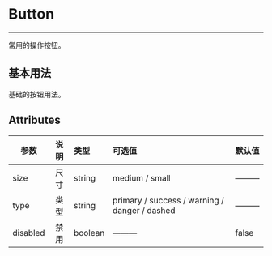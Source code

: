 # Button
---
常用的操作按钮。
## 基本用法
基础的按钮用法。

  <button-button1></button-button1>
  <highlight-code slot="codeText" lang="vue">
    <template>
    <div>
        <div class="btn-box">
        <r-button @click="onClick">默认按钮</r-button>
        <r-button size='medium'>中号按钮</r-button>
        <r-button size='small'>小号按钮</r-button>
        </div>
        <div class="btn-box">
        <r-button :disabled='true'>禁用按钮</r-button>
        <r-button size='medium' :disabled='true'>禁用按钮</r-button>
        <r-button size='small' :disabled='true'>禁用按钮</r-button>
        </div>
        <div class="btn-box">
        <r-button>默认按钮</r-button>
        <r-button type='primary'>主按钮</r-button>
        <r-button type='danger'>危险按钮</r-button>
        <r-button type='dashed'>虚线按钮</r-button>
        </div>
    </div>
    </template>
  </highlight-code>

## Attributes
| 参数        | 说明           | 类型  | 可选值 | 默认值 |
| ------------- |:-------------:| :-----|:-----|:-----|
| size     | 	尺寸 | string |  medium / small | ———|
| type      | 类型 |   string | primary / success / warning / danger / dashed | ——— |
| disabled | 禁用 |    boolean | ——— | false |
